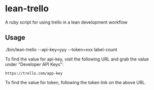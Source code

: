 # lean-trello

A ruby script for using trello in a lean development workflow

## Usage

./bin/lean-trello --api-key=yyy --token=xxx label-count <trello-board-id>

To find the value for api-key, visit the following URL and grab the value under
"Developer API Keys":

    https://trello.com/app-key

To find the value for token, following the token link on the above URL.
